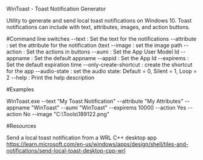 WinToast - Toast Notification Generator

Utility to generate and send local toast notifications on Windows 10. Toast notifications can include with text, attributes, images, and action buttons.

#Command line switches
--text : Set the text for the notifications
--attribute : set the attribute for the notification (text 
--image : set the image path
--action : Set the actions in buttons
--aumi : Set the App User Model Id
--appname : Set the default appname
--appid : Set the App Id
--expirems : Set the default expiration time
--only-create-shortcut : create the shortcut for the app
--audio-state : set the audio state: Default = 0, Silent = 1, Loop = 2
--help : Print the help description

#Examples

WinToast.exe --text "My Toast Notification" --attribute "My Attributes" --appname "WinToast" --aumi "WinToast" --expirems 10000 --action Yes --action No --image "C:\Tools\189122.png"


#Resources

Send a local toast notification from a WRL C++ desktop app
  https://learn.microsoft.com/en-us/windows/apps/design/shell/tiles-and-notifications/send-local-toast-desktop-cpp-wrl


